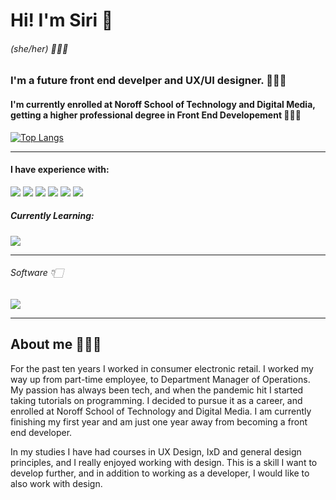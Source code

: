 # Hi! I'm Siri 👋

###### (she/her) 🙋🏻‍♀️

### I'm a future front end develper and UX/UI designer. 👩🏻‍💻

#### I'm currently enrolled at Noroff School of Technology and Digital Media, getting a higher professional degree in Front End Developement 👩🏻‍🎓
[![Top Langs](https://github-readme-stats.vercel.app/api/top-langs/?username=SiriHoyas)](https://github.com/anuraghazra/github-readme-stats)

---

#### I have experience with:
 <img src="https://skillicons.dev/icons?i=html,css" />
  <img src="https://skillicons.dev/icons?i=tailwind,bootstrap,sass,mui" />
 <img src="https://skillicons.dev/icons?i=javascript,typescript" />
 <img src="https://skillicons.dev/icons?i=react" />
 
 <img src="https://skillicons.dev/icons?i=git,github,jest,postman" />
 
 <img src="https://skillicons.dev/icons?i=wordpress,vite" />

##### Currently Learning:
<img src="https://skillicons.dev/icons?i=java,svelte" />


---

###### Software 👇🏻

<img src="https://skillicons.dev/icons?i=figma,xd,vscode" />

---

## About me 🙋🏻‍♀️

For the past ten years I worked in consumer electronic retail. I worked my way up from part-time employee, to Department Manager of Operations. My passion has always been tech, and when the pandemic hit I started taking tutorials on programming. I decided to pursue it as a career, and enrolled at Noroff School of Technology and Digital Media. I am currently finishing my first year and am just one year away from becoming a front end developer.

In my studies I have had courses in UX Design, IxD and general design principles, and I really enjoyed working with design. This is a skill I want to develop further, and in addition to working as a developer, I would like to also work with design.

<!---
SiriHoyas/SiriHoyas is a ✨ special ✨ repository because its `README.md` (this file) appears on your GitHub profile.
You can click the Preview link to take a look at your changes.
--->
